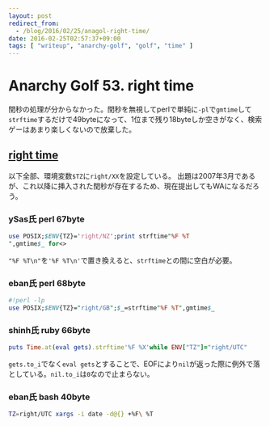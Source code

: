 ```yaml
---
layout: post
redirect_from:
  - /blog/2016/02/25/anagol-right-time/
date: 2016-02-25T02:57:37+09:00
tags: [ "writeup", "anarchy-golf", "golf", "time" ]
---
```


# Anarchy Golf 53. right time

閏秒の処理が分からなかった。閏秒を無視してperlで単純に`-pl`で`gmtime`して`strftime`するだけで49byteになって、1位まで残り18byteしか空きがなく、検索ゲーはあまり楽しくないので放棄した。

## [right time](http://golf.shinh.org/p.rb?right+time)

以下全部、環境変数`$TZ`に`right/XX`を設定している。
出題は2007年3月であるが、これ以降に挿入された閏秒が存在するため、現在提出してもWAになるだろう。

### ySas氏 perl 67byte

``` perl
use POSIX;$ENV{TZ}='right/NZ';print strftime"%F %T
",gmtime$_ for<>
```

`"%F %T\n"`を`'%F %T\n'`で置き換えると、`strftime`との間に空白が必要。

### eban氏 perl 68byte

``` perl
#!perl -lp
use POSIX;$ENV{TZ}="right/GB";$_=strftime"%F %T",gmtime$_
```

### shinh氏 ruby 66byte

``` ruby
puts Time.at(eval gets).strftime'%F %X'while ENV["TZ"]="right/UTC"
```

`gets.to_i`でなく`eval gets`とすることで、EOFにより`nil`が返った際に例外で落としている。`nil.to_i`は`0`なので止まらない。

### eban氏 bash 40byte

``` sh
TZ=right/UTC xargs -i date -d@{} +%F\ %T
```

